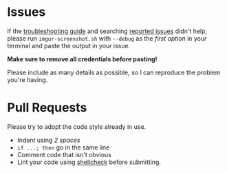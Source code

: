 # Issues

If the [troubleshooting guide](https://github.com/jomo/imgur-screenshot/wiki/Troubleshooting) and searching [reported issues](https://github.com/jomo/imgur-screenshot/issues) didn't help, please run `imgur-screenshot.sh` with `--debug` as the *first option* in your terminal and paste the output in your issue.

**Make sure to remove all credentials before pasting!**

Please include as many details as possible, so I can reproduce the problem you're having.


# Pull Requests

Please try to adopt the code style already in use.

* Indent using *2 spaces*
* `if ...; then` go in the same line
* Comment code that isn't obvious
* Lint your code using [shellcheck](https://github.com/koalaman/shellcheck) before submitting.